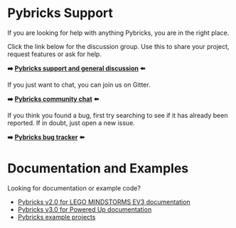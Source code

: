 # Pybricks Support

If you are looking for help with anything Pybricks, you are in the right place.

Click the link below for the discussion group. Use this to share your project, request features or ask for help.

**:arrow_right: [Pybricks support and general discussion](https://github.com/pybricks/support/discussions) :arrow_left:**

If you just want to chat, you can join us on Gitter.

**:arrow_right: [Pybricks community chat](https://gitter.im/pybricks/community) :arrow_left:**

If you think you found a bug, first try searching to see if it has already been reported. If in doubt, just open a new issue.

**:arrow_right: [Pybricks bug tracker](https://github.com/pybricks/support/issues) :arrow_left:**



# Documentation and Examples

Looking for documentation or example code?

- [Pybricks v2.0 for LEGO MINDSTORMS EV3 documentation](https://pybricks.github.io/ev3-micropython/)
- [Pybricks v3.0 for Powered Up documentation](https://docs.pybricks.com)
- [Pybricks example projects](https://pybricks.com/projects/)
